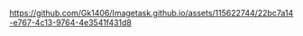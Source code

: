 

https://github.com/Gk1406/Imagetask.github.io/assets/115622744/22bc7a14-e767-4c13-9764-4e3541f431d8

